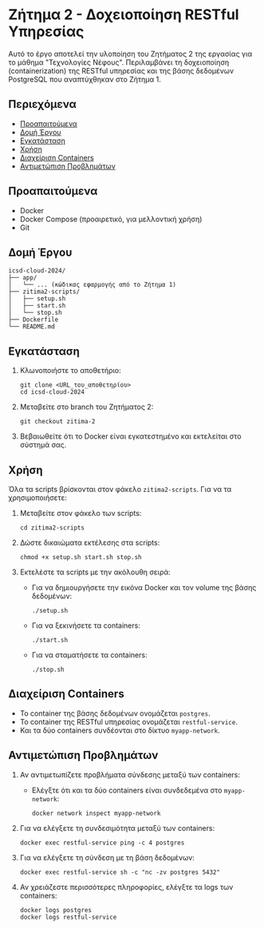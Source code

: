 # Ζήτημα 2 - Δοχειοποίηση RESTful Υπηρεσίας

Αυτό το έργο αποτελεί την υλοποίηση του Ζητήματος 2 της εργασίας για το μάθημα "Τεχνολογίες Νέφους". Περιλαμβάνει τη δοχειοποίηση (containerization) της RESTful υπηρεσίας και της βάσης δεδομένων PostgreSQL που αναπτύχθηκαν στο Ζήτημα 1.

## Περιεχόμενα

- [Προαπαιτούμενα](#προαπαιτούμενα)
- [Δομή Έργου](#δομή-έργου)
- [Εγκατάσταση](#εγκατάσταση)
- [Χρήση](#χρήση)
- [Διαχείριση Containers](#διαχείριση-containers)
- [Αντιμετώπιση Προβλημάτων](#αντιμετώπιση-προβλημάτων)

## Προαπαιτούμενα

- Docker
- Docker Compose (προαιρετικό, για μελλοντική χρήση)
- Git

## Δομή Έργου

```
icsd-cloud-2024/
├── app/
│   └── ... (κώδικας εφαρμογής από το Ζήτημα 1)
├── zitima2-scripts/
│   ├── setup.sh
│   ├── start.sh
│   └── stop.sh
├── Dockerfile
└── README.md
```

## Εγκατάσταση

1. Κλωνοποιήστε το αποθετήριο:
   ```
   git clone <URL_του_αποθετηρίου>
   cd icsd-cloud-2024
   ```

2. Μεταβείτε στο branch του Ζητήματος 2:
   ```
   git checkout zitima-2
   ```

3. Βεβαιωθείτε ότι το Docker είναι εγκατεστημένο και εκτελείται στο σύστημά σας.

## Χρήση

Όλα τα scripts βρίσκονται στον φάκελο `zitima2-scripts`. Για να τα χρησιμοποιήσετε:

1. Μεταβείτε στον φάκελο των scripts:
   ```
   cd zitima2-scripts
   ```

2. Δώστε δικαιώματα εκτέλεσης στα scripts:
   ```
   chmod +x setup.sh start.sh stop.sh
   ```

3. Εκτελέστε τα scripts με την ακόλουθη σειρά:

   - Για να δημιουργήσετε την εικόνα Docker και τον volume της βάσης δεδομένων:
     ```
     ./setup.sh
     ```

   - Για να ξεκινήσετε τα containers:
     ```
     ./start.sh
     ```

   - Για να σταματήσετε τα containers:
     ```
     ./stop.sh
     ```
## Διαχείριση Containers

- Το container της βάσης δεδομένων ονομάζεται `postgres`.
- Το container της RESTful υπηρεσίας ονομάζεται `restful-service`.
- Και τα δύο containers συνδέονται στο δίκτυο `myapp-network`.

## Αντιμετώπιση Προβλημάτων

1. Αν αντιμετωπίζετε προβλήματα σύνδεσης μεταξύ των containers:
   - Ελέγξτε ότι και τα δύο containers είναι συνδεδεμένα στο `myapp-network`:
     ```
     docker network inspect myapp-network
     ```

2. Για να ελέγξετε τη συνδεσιμότητα μεταξύ των containers:
   ```
   docker exec restful-service ping -c 4 postgres
   ```

3. Για να ελέγξετε τη σύνδεση με τη βάση δεδομένων:
   ```
   docker exec restful-service sh -c "nc -zv postgres 5432"
   ```

4. Αν χρειάζεστε περισσότερες πληροφορίες, ελέγξτε τα logs των containers:
   ```
   docker logs postgres
   docker logs restful-service
   ```
